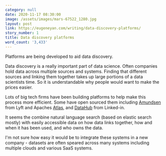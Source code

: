 ```yaml
---
category: null
date: 2020-11-17 08:30:00
image: /assets/images/mars-67522_1280.jpg
layout: post
link: https://eugeneyan.com/writing/data-discovery-platforms/
story_number: 1
title: Data discovery platforms
word_count: '3,433'
---
```


Platforms are being developed to aid data discovery.

Data discovery is a really important part of data science. Often companies hold data across multiple sources and systems. Finding that different sources and linking them together takes up large portions of a data scientists time. So it is understandable why people would want to make the prices easier.

Lots of big tech firms have been building platforms to help make this process more efficient. Some have open sourced them including [Amundsen](https://www.amundsen.io/amundsen/) from Lyft and Apaches [Atlas](https://atlas.apache.org/#/), and [DataHub](https://linkedin.github.io/datahub/) from Linked-in.

It seems the combine natural language search (based on elastic search mostly) with easily accessible data on how data links together, how and when it has been used, and who owns the data.

I'm not sure how easy it would be to integrate these systems in a new company - datasets are often speared across many systems including multiple clouds and various SaaS systems. 



